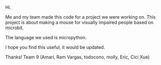 Hi.

Me and my team made this code for a project we were working on.  This project is about making a mouse for visually impaired people based on microbit.

The language we used is micropython.

I hope you find this useful, it would be updated.

Thanks!
Team 9 (Amari, Ram Vargas, todocono, molly, Eric, Cici Xue)

